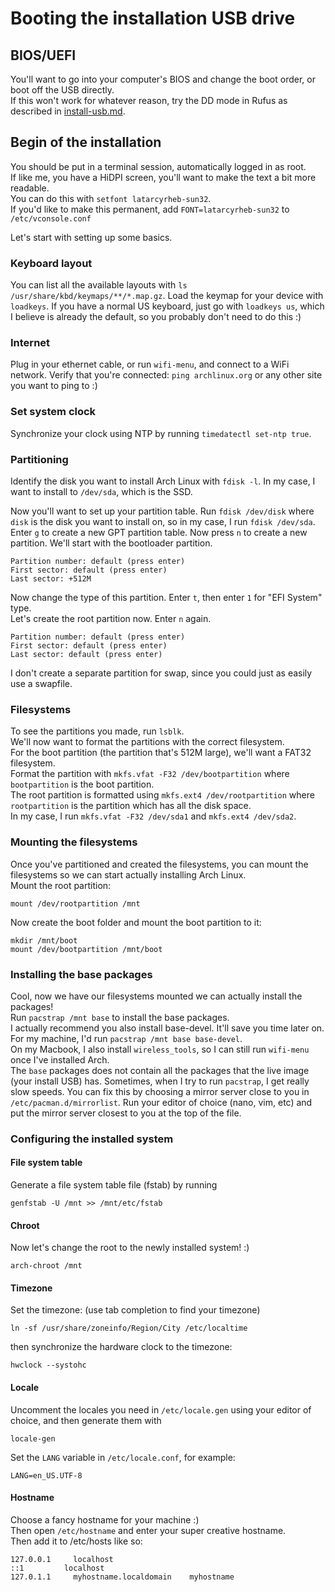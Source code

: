 # Booting the installation USB drive
## BIOS/UEFI
You'll want to go into your computer's BIOS and change the boot order, or boot off the USB directly.  
If this won't work for whatever reason, try the DD mode in Rufus as described in [install-usb.md](install-usb.md).
## Begin of the installation
You should be put in a terminal session, automatically logged in as root.  
If like me, you have a HiDPI screen, you'll want to make the text a bit more readable.  
You can do this with `setfont latarcyrheb-sun32`.  
If you'd like to make this permanent, add `FONT=latarcyrheb-sun32` to `/etc/vconsole.conf`

Let's start with setting up some basics.
### Keyboard layout
You can list all the available layouts with `ls /usr/share/kbd/keymaps/**/*.map.gz`. Load the keymap for your device with `loadkeys`. 
If you have a normal US keyboard, just go with `loadkeys us`, which I believe is already the default, so you probably don't need to do this :)
### Internet
Plug in your ethernet cable, or run `wifi-menu`, and connect to a WiFi network.
Verify that you're connected: `ping archlinux.org` or any other site you want to ping to :)
### Set system clock
Synchronize your clock using NTP by running `timedatectl set-ntp true`.
### Partitioning
Identify the disk you want to install Arch Linux with `fdisk -l`.
In my case, I want to install to `/dev/sda`, which is the SSD.

Now you'll want to set up your partition table.
Run `fdisk /dev/disk` where `disk` is the disk you want to install on, so in my case, I run `fdisk /dev/sda`.  
Enter `g` to create a new GPT partition table. 
Now press `n` to create a new partition. We'll start with the bootloader partition.
```
Partition number: default (press enter)
First sector: default (press enter)
Last sector: +512M
```
Now change the type of this partition. Enter `t`, then enter `1` for "EFI System" type.  
Let's create the root partition now. Enter `n` again.
```
Partition number: default (press enter)
First sector: default (press enter)
Last sector: default (press enter)
```
I don't create a separate partition for swap, since you could just as easily use a swapfile.
### Filesystems
To see the partitions you made, run `lsblk`.  
We'll now want to format the partitions with the correct filesystem.  
For the boot partition (the partition that's 512M large), we'll want a FAT32 filesystem.  
Format the partition with `mkfs.vfat -F32 /dev/bootpartition` where `bootpartition` is the boot partition.  
The root partition is formatted using `mkfs.ext4 /dev/rootpartition` where `rootpartition` is the partition which has all the disk space.  
In my case, I run `mkfs.vfat -F32 /dev/sda1` and `mkfs.ext4 /dev/sda2`.  
### Mounting the filesystems
Once you've partitioned and created the filesystems, you can mount the filesystems so we can start actually installing Arch Linux.  
Mount the root partition:  
```
mount /dev/rootpartition /mnt
```    
Now create the boot folder and mount the boot partition to it:
```
mkdir /mnt/boot
mount /dev/bootpartition /mnt/boot
```
### Installing the base packages
Cool, now we have our filesystems mounted we can actually install the packages!  
Run 
```pacstrap /mnt base``` 
to install the base packages.  
I actually recommend you also install base-devel. It'll save you time later on.
For my machine, I'd run `pacstrap /mnt base base-devel`.  
On my Macbook, I also install `wireless_tools`, so I can still run `wifi-menu` once I've installed Arch.  
The `base` packages does not contain all the packages that the live image (your install USB) has.
Sometimes, when I try to run `pacstrap`, I get really slow speeds. You can fix this by choosing a mirror server close to you in `/etc/pacman.d/mirrorlist`.
Run your editor of choice (nano, vim, etc) and put the mirror server closest to you at the top of the file.
### Configuring the installed system
#### File system table
Generate a file system table file (fstab) by running 
```
genfstab -U /mnt >> /mnt/etc/fstab
```
#### Chroot
Now let's change the root to the newly installed system! :)
```
arch-chroot /mnt
```
#### Timezone
Set the timezone: (use tab completion to find your timezone)  
```
ln -sf /usr/share/zoneinfo/Region/City /etc/localtime
```
then synchronize the hardware clock to the timezone:
```
hwclock --systohc
```
#### Locale
Uncomment the locales you need in `/etc/locale.gen` using your editor of choice, and then generate them with
```
locale-gen
```
Set the `LANG` variable in `/etc/locale.conf`, for example: 
```
LANG=en_US.UTF-8
```
#### Hostname
Choose a fancy hostname for your machine :)  
Then open `/etc/hostname` and enter your super creative hostname.  
Then add it to /etc/hosts like so:
```
127.0.0.1	  localhost
::1         localhost
127.0.1.1	  myhostname.localdomain	myhostname
```
